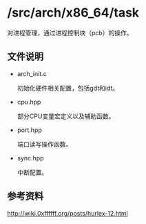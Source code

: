 # /src/arch/x86_64/task

对进程管理，通过进程控制块（pcb）的操作。

## 文件说明

- arch_init.c

  初始化硬件相关配置，包括gdt和idt。

- cpu.hpp

  部分CPU变量宏定义以及辅助函数。

- port.hpp

  端口读写操作函数。

- sync.hpp

  中断配置。

## 参考资料

http://wiki.0xffffff.org/posts/hurlex-12.html

